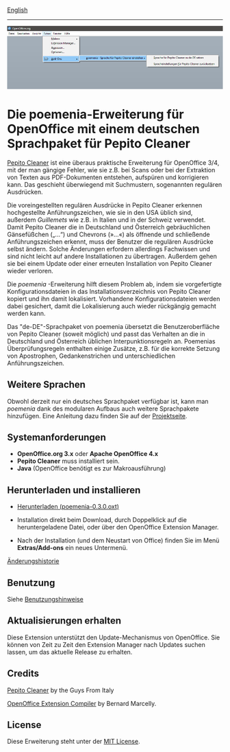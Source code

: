 [English](index-en)

--------------------------

![Screenshot: poemenia menu](Screenshots/menu-de.png)

# Die poemenia-Erweiterung für OpenOffice mit einem deutschen Sprachpaket für Pepito Cleaner

[Pepito Cleaner](https://pepitoweb.altervista.org/pepito_cleaner/index.php) ist eine überaus praktische Erweiterung für OpenOffice 3/4, mit der man gängige Fehler, wie sie z.B. bei Scans oder bei der Extraktion von Texten aus PDF-Dokumenten entstehen, aufspüren und korrigieren kann. Das geschieht überwiegend mit Suchmustern, sogenannten regulären Ausdrücken. 

Die voreingestellten regulären Ausdrücke in Pepito Cleaner erkennen hochgestellte Anführungszeichen, wie sie in den USA üblich sind, außerdem  _Guillemets_  wie z.B. in Italien und in der Schweiz verwendet. Damit Pepito Cleaner die in Deutschland und Österreich gebräuchlichen Gänsefüßchen („...“) und Chevrons (»...«) als öffnende und schließende Anführungszeichen erkennt, muss der Benutzer die regulären Ausdrücke selbst ändern. Solche Änderungen erfordern allerdings Fachwissen und sind nicht leicht auf andere Installationen zu übertragen. Außerdem gehen sie bei einem Update oder einer erneuten Installation von Pepito Cleaner wieder verloren. 

Die  _poemenia_ -Erweiterung hilft diesem Problem ab, indem sie vorgefertigte Konfigurationsdateien in das Installationsverzeichnis von Pepito Cleaner kopiert und ihn damit lokalisiert. Vorhandene Konfigurationsdateien werden dabei gesichert, damit die Lokalisierung auch wieder rückgängig gemacht werden kann.

Das "de-DE"-Sprachpaket von poemenia übersetzt die Benutzeroberfläche von Pepito Cleaner (soweit möglich) und passt das Verhalten an die in Deutschland und Österreich üblichen Interpunktionsregeln an. Poemenias Überprüfungsregeln enthalten einige Zusätze, z.B. für die korrekte Setzung von Apostrophen, Gedankenstrichen und unterschiedlichen Anführungszeichen.

## Weitere Sprachen

Obwohl derzeit nur ein deutsches Sprachpaket verfügbar ist, kann man _poemenia_ dank des modularen Aufbaus auch weitere Sprachpakete hinzufügen. Eine Anleitung dazu finden Sie auf der [Projektseite](https://github.com/peter88213/poemenia).

## Systemanforderungen

* __OpenOffice.org 3.x__  oder  __Apache OpenOffice 4.x__
* __Pepito Cleaner__  muss installiert sein.
* __Java__ (OpenOffice benötigt es zur Makroausführung)

## Herunterladen und installieren

* [Herunterladen (poemenia-0.3.0.oxt)](https://raw.githubusercontent.com/peter88213/poemenia/main/poemenia-0.3.0.oxt)

* Installation direkt beim Download, durch Doppelklick auf die heruntergeladene Datei, oder über den OpenOffice Extension Manager.

* Nach der Installation (und dem Neustart von Office) finden Sie im Menü  __Extras/Add-ons__  ein neues Untermenü.

[Änderungshistorie](changelog)


## Benutzung

Siehe [Benutzungshinweise](help-de)

## Aktualisierungen erhalten

Diese Extension unterstützt den Update-Mechanismus von OpenOffice. Sie können von Zeit zu Zeit den Extension Manager nach Updates suchen lassen, um das aktuelle Release zu erhalten. 

## Credits

[Pepito Cleaner](https://pepitoweb.altervista.org/pepito_cleaner/index.php) by the Guys From Italy

[OpenOffice Extension Compiler](https://wiki.openoffice.org/wiki/Extensions_Packager#Extension_Compiler) by Bernard Marcelly.


## License

Diese Erweiterung steht unter der [MIT License](http://www.opensource.org/licenses/mit-license.php).
